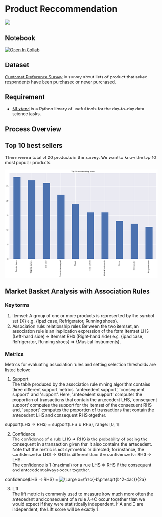 # Product Reccommendation
[![](https://img.shields.io/badge/-Python-yellow)](https://www.python.org/)

## Notebook
[![Open In Collab](https://colab.research.google.com/assets/colab-badge.svg)](https://colab.research.google.com/github/NittyNice/BADS7105-CRM-Analytics/blob/main/Assignment-3_Product%20recommendation/Product_recommendation.ipynb) 

## Dataset
[Customet Preference Survey](https://github.com/NittyNice/BADS7105-CRM-Analytics/blob/main/data/Customer%20Preference%20Survey.csv) is survey about lists of product that asked respondents have been purchased or never purchased.


## Requirement
- [MLxtend](http://rasbt.github.io/mlxtend/) is a Python library of useful tools for the day-to-day data science tasks. 

## Process Overview

## Top 10 best sellers
There were a total of 26 products in the survey. We want to know the top 10 most popular products.  

![top_ten_selling.png](./img/top_ten_selling.png)

## Market Basket Analysis with Association Rules
### Key torms  
1) Itemset: A group of one or more products is represented by the symbol set {X} e.g. {ipad case, Refrigerator, Running shoes}.
2) Association rule: relationship rules Between the two itemset, an association rule is an implication expression of the form Itemset LHS (Left-hand side) => Itemset RHS (Right-hand side) e.g. {ipad case, Refrigerator, Running shoes} => {Musical Instruments}.

### Metrics  
Metrics for evaluating association rules and setting selection thresholds are listed below:

1) Support  
The table produced by the association rule mining algorithm contains three different support metrics: 'antecedent support', 'consequent support', and 'support'. Here, 'antecedent support' computes the proportion of transactions that contain the antecedent LHS, 'consequent support' computes the support for the itemset of the consequent RHS and, 'support' computes the proportion of transactions that contain the antecedent LHS and consequent RHS otgether.  

support(LHS => RHS) = support(LHS &cup; RHS), range: [0, 1]

2) Confidence  
The confidence of a rule LHS => RHS is the probability of seeing the consequent in a transaction given that it also contains the antecedent. Note that the metric is not symmetric or directed; for instance, the confidence for LHS => RHS is different than the confidence for RHS => LHS.  
The confidence is 1 (maximal) for a rule LHS => RHS if the consequent and antecedent always occur together.

confidence(LHS => RHS) = 
![\Large x=\frac{-b\pm\sqrt{b^2-4ac}}{2a}](https://latex.codecogs.com/svg.latex?\Large&space;x=\frac{-b\pm\sqrt{b^2-4ac}}{2a}) 

3) Lift  
The lift metric is commonly used to measure how much more often the antecedent and consequent of a rule A->C occur together than we would expect if they were statistically independent. If A and C are independent, the Lift score will be exactly 1.




